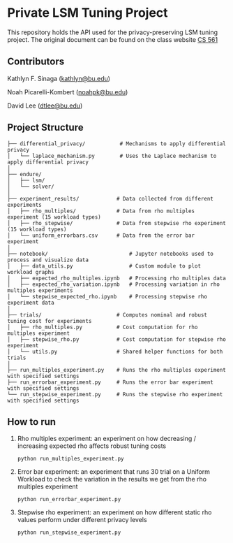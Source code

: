 # Private LSM Tuning Project

This repository holds the API used for the privacy-preserving LSM tuning project.
The original document can be found on the class website [CS 561](https://bu-disc.github.io/CS561/projects/research/CS561-S25-Research-Endure-DP-workload.pdf)

## Contributors
Kathlyn F. Sinaga (kathlyn@bu.edu)

Noah Picarelli-Kombert (noahpk@bu.edu)

David Lee (dtlee@bu.edu)

## Project Structure
```
├── differential_privacy/           # Mechanisms to apply differential privacy
│   └── laplace_mechanism.py        # Uses the Laplace mechanism to apply differential privacy
│
├── endure/                         
│   ├── lsm/                        
│   └── solver/                     
│
├── experiment_results/            # Data collected from different experiments
│   ├── rho_multiples/             # Data from rho multiples experiment (15 workload types)
│   ├── rho_stepwise/              # Data from stepwise rho experiment (15 workload types)
│   └── uniform_errorbars.csv      # Data from the error bar experiment
│
├── notebook/                          # Jupyter notebooks used to process and visualize data
│   ├── data_utils.py                  # Custom module to plot workload graphs
│   ├── expected_rho_multiples.ipynb   # Processing rho multiples data
│   ├── expected_rho_variation.ipynb   # Processing variation in rho multiples experiments
│   └── stepwise_expected_rho.ipynb    # Processing stepwise rho experiment data
│
├── trials/                        # Computes nominal and robust tuning cost for experiments
│   ├── rho_multiples.py           # Cost computation for rho multiples experiment
│   ├── stepwise_rho.py            # Cost computation for stepwise rho experiment
│   └── utils.py                   # Shared helper functions for both trials
│
├── run_multiples_experiment.py    # Runs the rho multiples experiment with specified settings
├── run_errorbar_experiment.py     # Runs the error bar experiment with specified settings
└── run_stepwise_experiment.py     # Runs the stepwise rho experiment with specified settings
```

## How to run
1. Rho multiples experiment: an experiment on how decreasing / increasing expected rho affects robust tuning costs
    ```
    python run_multiples_experiment.py
    ```
2. Error bar experiment: an experiment that runs 30 trial on a Uniform Workload to check the variation in the results we get from the rho multiples experiment
    ```
    python run_errorbar_experiment.py
    ```
3. Stepwise rho experiment: an experiment on how different static rho values perform under different privacy levels
    ```
    python run_stepwise_experiment.py
    ```


